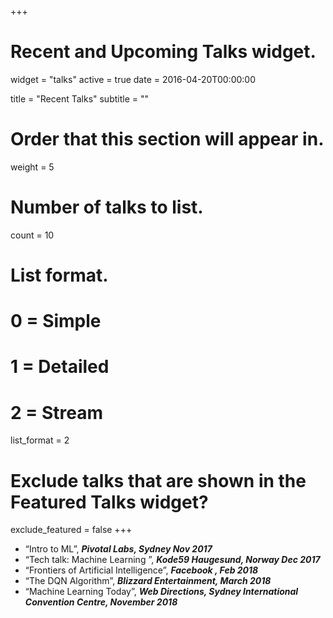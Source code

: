 +++
# Recent and Upcoming Talks widget.
widget = "talks"
active = true
date = 2016-04-20T00:00:00

title = "Recent Talks"
subtitle = ""

# Order that this section will appear in.
weight = 5

# Number of talks to list.
count = 10

# List format.
#   0 = Simple
#   1 = Detailed
#   2 = Stream
list_format = 2

# Exclude talks that are shown in the Featured Talks widget?
exclude_featured = false
+++

* “Intro to ML”, **_Pivotal Labs, Sydney Nov 2017_**
* “Tech talk: Machine Learning ”, **_Kode59  Haugesund, Norway Dec 2017_**
* “Frontiers of Artificial Intelligence”, **_Facebook  , Feb 2018_**
* “The DQN Algorithm”, **_Blizzard Entertainment, March 2018_**
* “Machine Learning Today”, **_Web Directions, Sydney International Convention Centre, November 2018_**

